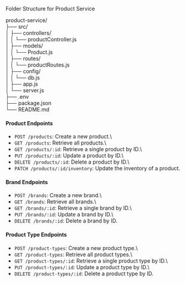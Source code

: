 Folder Structure for Product Service

product-service/\
├── src/\
│ ├── controllers/\
│ │ └── productController.js\
│ ├── models/\
│ │ └── Product.js\
│ ├── routes/\
│ │ └── productRoutes.js\
│ ├── config/\
│ │ └── db.js\
│ ├── app.js\
│ └── server.js\
├── .env\
├── package.json\
└── README.md

#### Product Endpoints

- `POST /products`: Create a new product.\
- `GET /products`: Retrieve all products.\
- `GET /products/:id`: Retrieve a single product by ID.\
- `PUT /products/:id`: Update a product by ID.\
- `DELETE /products/:id`: Delete a product by ID.\
- `PATCH /products/:id/inventory`: Update the inventory of a product.

#### Brand Endpoints

- `POST /brands`: Create a new brand.\
- `GET /brands`: Retrieve all brands.\
- `GET /brands/:id`: Retrieve a single brand by ID.\
- `PUT /brands/:id`: Update a brand by ID.\
- `DELETE /brands/:id`: Delete a brand by ID.

#### Product Type Endpoints

- `POST /product-types`: Create a new product type.\
- `GET /product-types`: Retrieve all product types.\
- `GET /product-types/:id`: Retrieve a single product type by ID.\
- `PUT /product-types/:id`: Update a product type by ID.\
- `DELETE /product-types/:id`: Delete a product type by ID.